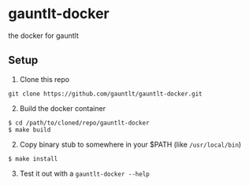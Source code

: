 # gauntlt-docker
the docker for gauntlt


## Setup

1. Clone this repo
  ```
  git clone https://github.com/gauntlt/gauntlt-docker.git
  ```

2. Build the docker container

  ```
  $ cd /path/to/cloned/repo/gauntlt-docker
  $ make build
  ```

2. Copy binary stub to somewhere in your $PATH (like `/usr/local/bin`)
  ```
  $ make install
  ```

3. Test it out with a `gauntlt-docker --help`

